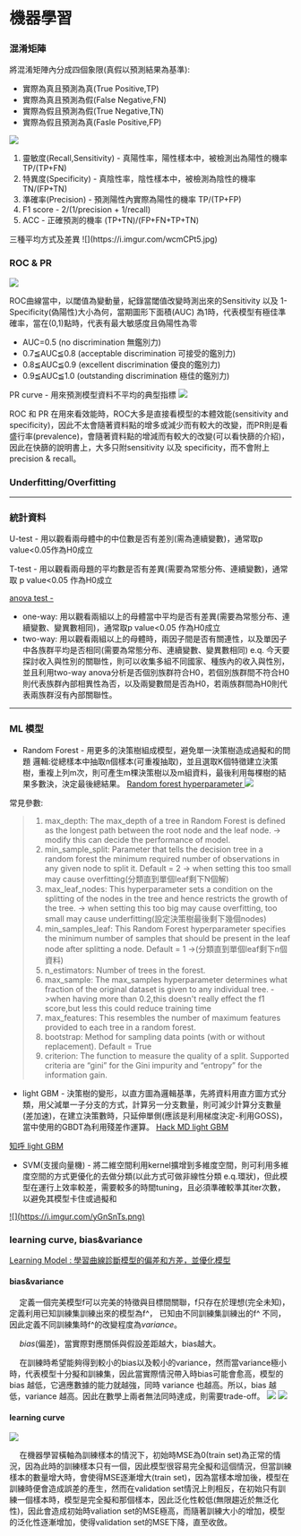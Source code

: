 # 機器學習

### 混淆矩陣
將混淆矩陣內分成四個象限(真假以預測結果為基準):
* 實際為真且預測為真(True Positive,TP)
* 實際為真且預測為假(False Negative,FN)
* 實際為假且預測為假(True Negative,TN)
* 實際為假且預測為真(Fasle Positive,FP)
<html>
    <a href = 'https://www.ycc.idv.tw/confusion-matrix.html'>

![](https://i.imgur.com/RbVHzPR.jpg)
        </a>
</html>

1. 靈敏度(Recall,Sensitivity) - 真陽性率，陽性樣本中，被檢測出為陽性的機率 TP/(TP+FN)
2. 特異度(Specificity) - 真陰性率，陰性樣本中，被檢測為陰性的機率 TN/(FP+TN)
3. 準確率(Precision) - 預測陽性內實際為陽性的機率    TP/(TP+FP)
4. F1 score - 2/(1/precision + 1/recall)
5. ACC - 正確預測的機率 (TP+TN)/(FP+FN+TP+TN)
<a>
    三種平均方式及差異
![](https://i.imgur.com/wcmCPt5.jpg)


### ROC & PR
![](https://i.imgur.com/v8jKLa2.jpg)


ROC曲線當中，以閾值為變動量，紀錄當閾值改變時測出來的Sensitivity 以及 1-Specificity(偽陽性)大小為何，當期圖形下面積(AUC) 為1時，代表模型有極佳準確率，當在(0,1)點時，代表有最大敏感度且偽陽性為零

* AUC=0.5 (no discrimination 無鑑別力)
* 0.7≦AUC≦0.8 (acceptable discrimination 可接受的鑑別力)
* 0.8≦AUC≦0.9 (excellent discrimination 優良的鑑別力)
* 0.9≦AUC≦1.0 (outstanding discrimination 極佳的鑑別力)

PR curve - 用來預測模型資料不平均的典型指標
<a href = 'https://machinelearningmastery.com/roc-curves-and-precision-recall-curves-for-classification-in-python/'>
![](https://i.imgur.com/I0a7jCP.png)


</a>

ROC 和 PR 在用來看效能時，ROC大多是直接看模型的本體效能(sensitivity and specificity)，因此不太會隨著資料點的增多或減少而有較大的改變，而PR則是看盛行率(prevalence)，會隨著資料點的增減而有較大的改變(可以看快篩的介紹)，因此在快篩的說明書上，大多只附sensitivity 以及 specificity，而不會附上precision & recall。
### Underfitting/Overfitting


--------------------
### 統計資料
U-test - 用以觀看兩母體中的中位數是否有差別(需為連續變數)，通常取p value<0.05作為H0成立

T-test - 用以觀看兩母題的平均數是否有差異(需要為常態分佈、連續變數)，通常取 p value<0.05 作為H0成立

<a href = 'https://www.technologynetworks.com/informatics/articles/one-way-vs-two-way-anova-definition-differences-assumptions-and-hypotheses-306553'>
    anova test - 
</a> 

* one-way: 用以觀看兩組以上的母體當中平均是否有差異(需要為常態分布、連續變數、變異數相同)，通常取p value<0.05 作為H0成立
* two-way: 用以觀看兩組以上的母體時，兩因子間是否有關連性，以及單因子中各族群平均是否相同(需要為常態分布、連續變數、變異數相同)
e.q. 今天要探討收入與性別的關聯性，則可以收集多組不同國家、種族內的收入與性別，並且利用two-way anova分析是否個別族群符合H0，若個別族群間不符合H0則代表族群內部相異性為否，以及兩變數間是否為H0，若兩族群間為H0則代表兩族群沒有內部關聯性。
------------
### ML 模型

* Random Forest - 用更多的決策樹組成模型，避免單一決策樹造成過擬和的問題
邏輯:從總樣本中抽取n個樣本(可重複抽取)，並且選取K個特徵建立決策樹，重複上列m次，則可產生m棵決策樹以及m組資料，最後利用每棵樹的結果多數決，決定最後總結果。
<a href = 'https://www.analyticsvidhya.com/blog/2020/03/beginners-guide-random-forest-hyperparameter-tuning/'> Random forest hyperparameter </a>
<a href = 'https://ithelp.ithome.com.tw/m/articles/10272586'>![](https://i.imgur.com/oMP0PKI.png)
    
</a>

常見參數:
>1. max_depth: The max_depth of a tree in Random Forest is defined as the longest path between the root node and the leaf node.
> -> modify this can decide the performance of model.
>2. min_sample_split: Parameter that tells the decision tree in a random forest the minimum required number of observations in any given node to split it. Default = 2
>-> when setting this too small may cause overfitting(分類直到單個leaf剩下N個解)
>3. max_leaf_nodes: This hyperparameter sets a condition on the splitting of the nodes in the tree and hence restricts the growth of the tree. -> when setting this too big may cause overfitting, too small may cause underfitting(設定決策樹最後剩下幾個nodes)
>4. min_samples_leaf: This Random Forest hyperparameter specifies the minimum number of samples that should be present in the leaf node after splitting a node. Default = 1
>->(分類直到單個leaf剩下n個資料)
>5. n_estimators: Number of trees in the forest.
>6. max_sample: The max_samples hyperparameter determines what fraction of the original dataset is given to any individual tree.
>->when having more than 0.2,this doesn't really effect the f1 score,but less this could reduce training time
>7. max_features: This resembles the number of maximum features provided to each tree in a random forest.
>8. bootstrap: Method for sampling data points (with or without replacement). Default = True
>9. criterion: The function to measure the quality of a split. Supported criteria are “gini” for the Gini impurity and “entropy” for the information gain.
>


* light GBM - 決策樹的變形，以直方圖為邏輯基準，先將資料用直方圖方式分類，用父減單一子分支的方式，計算另一分支數量，則可減少計算分支數量(差加速)，在建立決策數時，只延伸單側(應該是利用梯度決定-利用GOSS)，當中使用的GBDT為利用殘差作運算。
<a href = 'https://hackmd.io/@WangJengYun/HyLtemyxI'> Hack MD light GBM</a>
<a href = 'https://zhuanlan.zhihu.com/p/99069186'>
    知呼 light GBM
</a>

* SVM(支援向量機) - 將二維空間利用kernel擴增到多維度空間，則可利用多維度空間的方式更優化的去做分類(以此方式可做非線性分類 e.q.環狀)，但此模型在運行上效率較差，需要較多的時間tuning，且必須準確較準其iter次數，以避免其模型卡住或過擬和
<a href = 'https://ithelp.ithome.com.tw/articles/10270447'>
    ![](https://i.imgur.com/yGnSnTs.png)

</a>

### learning curve, bias&variance
<a href = 'https://medium.com/ai%E5%8F%8D%E6%96%97%E5%9F%8E/learning-model-%E5%AD%B8%E7%BF%92%E6%9B%B2%E7%B7%9A%E8%A8%BA%E6%96%B7%E6%A8%A1%E5%9E%8B%E7%9A%84%E5%81%8F%E5%B7%AE%E5%92%8C%E6%96%B9%E5%B7%AE-%E4%B8%A6%E5%84%AA%E5%8C%96%E6%A8%A1%E5%9E%8B-47e472507923'>Learning Model : 學習曲線診斷模型的偏差和方差，並優化模型</a>
#### **bias&variance**
&emsp; 定義一個完美模型f可以完美的特徵與目標間關聯，f只存在於理想(完全未知)，定義利用已知訓練集訓練出來的模型為f^， 已知由不同訓練集訓練出的f^ 不同，因此定義不同訓練集時f^的改變程度為*variance*。

&emsp; *bias*(偏差)，當實際對應關係與假設差距越大，bias越大。

&emsp; 在訓練時希望能夠得到較小的bias以及較小的variance，然而當variance極小時，代表模型十分擬和訓練集，因此當實際情況帶入時bias可能會愈高，模型的 bias 越低，它適應數據的能力就越強，同時 variance 也越高。所以，bias 越低，variance 越高。因此在數學上兩者無法同時達成，則需要trade-off。
![](https://i.imgur.com/zg4DXiC.png)
![](https://i.imgur.com/VW68L4n.png)

#### **learning curve** 

![](https://i.imgur.com/V2lk6l5.png)

&emsp; 在機器學習橫軸為訓練樣本的情況下，初始時MSE為0(train set)為正常的情況，因為此時的訓練樣本只有一個，因此模型很容易完全擬和這個情況，但當訓練樣本的數量增大時，會使得MSE逐漸增大(train set)，因為當樣本增加後，模型在訓練時便會造成誤差的產生，然而在validation set情況上則相反，在初始只有訓練一個樣本時，模型是完全擬和那個樣本，因此泛化性較低(無限趨近於無泛化性)，因此會造成初始時valiation set的MSE極高，而隨著訓練大小的增加，模型的泛化性逐漸增加，使得validation set的MSE下降，直至收斂。



